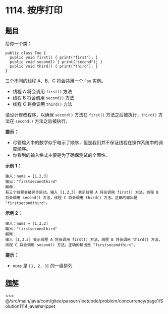 # 1114. 按序打印

## [题目](https://leetcode.cn/problems/print-in-order/)
给你一个类：

```
public class Foo {
  public void first() { print("first"); }
  public void second() { print("second"); }
  public void third() { print("third"); }
}
```

三个不同的线程 A、B、C 将会共用一个 `Foo` 实例。

* 线程 A 将会调用 `first()` 方法
* 线程 B 将会调用 `second()` 方法
* 线程 C 将会调用 `third()` 方法

请设计修改程序，以确保 `second()` 方法在 `first()` 方法之后被执行，`third()` 方法在 `second()` 方法之后被执行。

**提示：**

* 尽管输入中的数字似乎暗示了顺序，但是我们并不保证线程在操作系统中的调度顺序。
* 你看到的输入格式主要是为了确保测试的全面性。

**示例 1：**

```
输入：nums = [1,2,3]
输出："firstsecondthird"
解释：
有三个线程会被异步启动。输入 [1,2,3] 表示线程 A 将会调用 first() 方法，线程 B 将会调用 second() 方法，线程 C 将会调用 third() 方法。正确的输出是 "firstsecondthird"。
```

**示例 2：**

```
输入：nums = [1,3,2]
输出："firstsecondthird"
解释：
输入 [1,3,2] 表示线程 A 将会调用 first() 方法，线程 B 将会调用 third() 方法，线程 C 将会调用 second() 方法。正确的输出是 "firstsecondthird"。
```

**提示：**

* `nums` 是 `[1, 2, 3]` 的一组排列


## [题解](https://github.com/PasseRR/JavaLeetCode/blob/master/src/main/java/com/gitee/passerr/leetcode/problem/concurrency/page1/Solution1114.java)

<<< @/src/main/java/com/gitee/passerr/leetcode/problem/concurrency/page1/Solution1114.java#snippet
